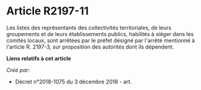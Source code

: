 # Article R2197-11

Les listes des représentants des collectivités territoriales, de leurs groupements et de leurs établissements publics,
habilités à siéger dans les comités locaux, sont arrêtées par le préfet désigné par l'arrêté mentionné à l'article R. 2197-3,
sur proposition des autorités dont ils dépendent.

**Liens relatifs à cet article**

_Créé par_:

  - Décret n°2018-1075 du 3 décembre 2018 - art.
